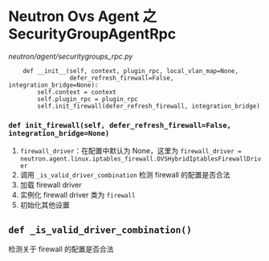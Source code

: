 # Neutron Ovs Agent 之 SecurityGroupAgentRpc

*neutron/agent/securitygroups_rpc.py*

```
    def __init__(self, context, plugin_rpc, local_vlan_map=None,
                 defer_refresh_firewall=False, integration_bridge=None):
        self.context = context
        self.plugin_rpc = plugin_rpc
        self.init_firewall(defer_refresh_firewall, integration_bridge)
```

### `def init_firewall(self, defer_refresh_firewall=False, integration_bridge=None)`

1. `firewall_driver`：在配置中默认为 None，这里为 `firewall_driver = neutron.agent.linux.iptables_firewall.OVSHybridIptablesFirewallDriver`
2. 调用 `_is_valid_driver_combination` 检测 firewall 的配置是否合法
3. 加载 firewall driver
4. 实例化 firewall driver 类为 `firewall`
5. 初始化其他设置











## `def _is_valid_driver_combination()`

检测关于 firewall 的配置是否合法




